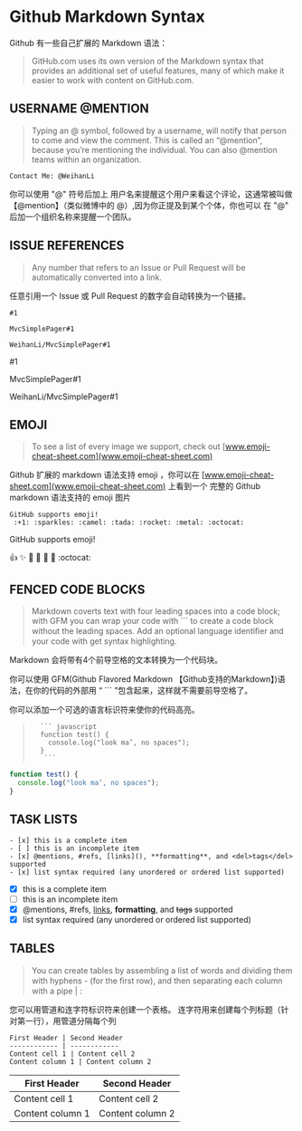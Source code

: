 # Github Markdown Syntax
Github 有一些自己扩展的 Markdown 语法：
> GitHub.com uses its own version of the Markdown syntax that provides an additional set of useful features, 
> many of which make it easier to work with content on GitHub.com.

## USERNAME @MENTION
> Typing an    @   symbol, followed by a username, will notify that person to come and view the comment. 
> This is called an “@mention”, because you’re mentioning the individual. You can also @mention teams within an organization.

```
Contact Me: @WeihanLi
```

你可以使用 "@" 符号后加上 用户名来提醒这个用户来看这个评论，这通常被叫做 【@mention】（类似微博中的 @）,因为你正提及到某个个体，你也可以
在 "@" 后加一个组织名称来提醒一个团队。

## ISSUE REFERENCES 
> Any number that refers to an Issue or Pull Request will be automatically converted into a link.

任意引用一个 Issue 或 Pull Request 的数字会自动转换为一个链接。

```
#1

MvcSimplePager#1

WeihanLi/MvcSimplePager#1
```

#1

MvcSimplePager#1

WeihanLi/MvcSimplePager#1

## EMOJI
> To see a list of every image we support, check out [www.emoji-cheat-sheet.com](www.emoji-cheat-sheet.com)

Github 扩展的 markdown 语法支持 emoji ，你可以在  [www.emoji-cheat-sheet.com](www.emoji-cheat-sheet.com) 上看到一个
完整的 Github markdown 语法支持的 emoji 图片

```
GitHub supports emoji!
 :+1: :sparkles: :camel: :tada: :rocket: :metal: :octocat: 
```

GitHub supports emoji!

 :+1: :sparkles: :camel: :tada: :rocket: :metal: :octocat: 

## FENCED CODE BLOCKS
> Markdown coverts text with four leading spaces into a code block; 
> with GFM you can wrap your code with  ```  to create a code block without the leading spaces. 
> Add an optional language identiﬁer and your code with get syntax highlighting.

Markdown 会将带有4个前导空格的文本转换为一个代码块。

你可以使用 GFM(Github Flavored Markdown 【Github支持的Markdown】)语法，在你的代码的外部用 “ ``` ”包含起来，这样就不需要前导空格了。
 
你可以添加一个可选的语言标识符来使你的代码高亮。

>       ``` javascript 
>       function test() { 
>         console.log("look ma’, no spaces"); 
>       }
>        ```

``` javascript 
function test() { 
  console.log("look ma’, no spaces"); 
}
 ```

## TASK LISTS
```
- [x] this is a complete item 
- [ ] this is an incomplete item 
- [x] @mentions, #refs, [links](), **formatting**, and <del>tags</del> supported 
- [x] list syntax required (any unordered or ordered list supported)
```

- [x] this is a complete item 
- [ ] this is an incomplete item 
- [x] @mentions, #refs, [links](), **formatting**, and <del>tags</del> supported 
- [x] list syntax required (any unordered or ordered list supported)

## TABLES
> You can create tables by assembling a list of words and dividing them with hyphens    -    (for the ﬁrst row), 
> and then separating each column with a pipe    | :

您可以用管道和连字符标识符来创建一个表格。
连字符用来创建每个列标题（针对第一行），用管道分隔每个列

```
First Header | Second Header 
------------ | ------------
Content cell 1 | Content cell 2 
Content column 1 | Content column 2
```

First Header | Second Header 
------------ | ------------
Content cell 1 | Content cell 2 
Content column 1 | Content column 2

